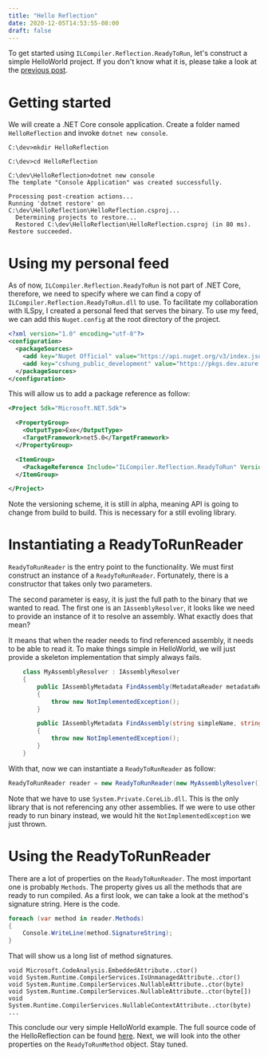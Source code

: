 ```yaml
---
title: "Hello Reflection"
date: 2020-12-05T14:53:55-08:00
draft: false
---
```


To get started using `ILCompiler.Reflection.ReadyToRun`, let's construct a simple HelloWorld project. If you don't know what it is, please take a look at the [previous post](/posts/introduction-to-ilcompiler-reflection-readytorun/).

# Getting started
We will create a .NET Core console application. Create a folder named `HelloReflection` and invoke `dotnet new console`.

```
C:\dev>mkdir HelloReflection

C:\dev>cd HelloReflection

C:\dev\HelloReflection>dotnet new console
The template "Console Application" was created successfully.

Processing post-creation actions...
Running 'dotnet restore' on C:\dev\HelloReflection\HelloReflection.csproj...
  Determining projects to restore...
  Restored C:\dev\HelloReflection\HelloReflection.csproj (in 80 ms).
Restore succeeded.
```

# Using my personal feed
As of now, `ILCompiler.Reflection.ReadyToRun` is not part of .NET Core, therefore, we need to specify where we can find a copy of `ILCompiler.Reflection.ReadyToRun.dll` to use. To facilitate my collaboration with ILSpy, I created a personal feed that serves the binary. To use my feed, we can add this `Nuget.config` at the root directory of the project.

```xml
<?xml version="1.0" encoding="utf-8"?>
<configuration>
  <packageSources>
    <add key="Nuget Official" value="https://api.nuget.org/v3/index.json" />
    <add key="cshung_public_development" value="https://pkgs.dev.azure.com/cshung/public/_packaging/development/nuget/v3/index.json" />
  </packageSources>
</configuration>
```

This will allow us to add a package reference as follow:

```xml
<Project Sdk="Microsoft.NET.Sdk">

  <PropertyGroup>
    <OutputType>Exe</OutputType>
    <TargetFramework>net5.0</TargetFramework>
  </PropertyGroup>

  <ItemGroup>
    <PackageReference Include="ILCompiler.Reflection.ReadyToRun" Version="1.0.13-alpha" />
  </ItemGroup>

</Project>
```

Note the versioning scheme, it is still in alpha, meaning API is going to change from build to build. This is necessary for a still evoling library.

# Instantiating a ReadyToRunReader

`ReadyToRunReader` is the entry point to the functionality. We must first construct an instance of a `ReadyToRunReader`. Fortunately, there is a constructor that takes only two parameters. 

The second parameter is easy, it is just the full path to the binary that we wanted to read. The first one is an `IAssemblyResolver`, it looks like we need to provide an instance of it to resolve an assembly. What exactly does that mean?

It means that when the reader needs to find referenced assembly, it needs to be able to read it. To make things simple in HelloWorld, we will just provide a skeleton implementation that simply always fails.

```c#
    class MyAssemblyResolver : IAssemblyResolver
    {
        public IAssemblyMetadata FindAssembly(MetadataReader metadataReader, AssemblyReferenceHandle assemblyReferenceHandle, string parentFile)
        {
            throw new NotImplementedException();
        }

        public IAssemblyMetadata FindAssembly(string simpleName, string parentFile)
        {
            throw new NotImplementedException();
        }
    }
```

With that, now we can instantiate a `ReadyToRunReader` as follow:

```c#
ReadyToRunReader reader = new ReadyToRunReader(new MyAssemblyResolver(), @"C:\temp\System.Private.CoreLib.dll");
```

Note that we have to use `System.Private.CoreLib.dll`. This is the only library that is not referencing any other assemblies. If we were to use other ready to run binary instead, we would hit the `NotImplementedException` we just thrown.

# Using the ReadyToRunReader
There are a lot of properties on the `ReadyToRunReader`. The most important one is probably `Methods`. The property gives us all the methods that are ready to run compiled. As a first look, we can take a look at the method's signature string. Here is the code.

```c#
foreach (var method in reader.Methods)
{
    Console.WriteLine(method.SignatureString);
}
```

That will show us a long list of method signatures.

```
void Microsoft.CodeAnalysis.EmbeddedAttribute..ctor()
void System.Runtime.CompilerServices.IsUnmanagedAttribute..ctor()
void System.Runtime.CompilerServices.NullableAttribute..ctor(byte)
void System.Runtime.CompilerServices.NullableAttribute..ctor(byte[])
void System.Runtime.CompilerServices.NullableContextAttribute..ctor(byte)
...
```

This conclude our very simple HelloWorld example. The full source code of the HelloReflection can be found [here](https://github.com/cshung/blog-samples/tree/main/HelloReflection). Next, we will look into the other properties on the `ReadyToRunMethod` object. Stay tuned.
